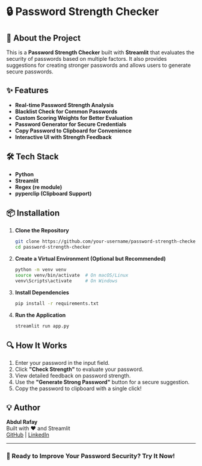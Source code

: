 # 🔒 Password Strength Checker

## 🚀 About the Project
This is a **Password Strength Checker** built with **Streamlit** that evaluates the security of passwords based on multiple factors. It also provides suggestions for creating stronger passwords and allows users to generate secure passwords.

## ✨ Features
- **Real-time Password Strength Analysis**
- **Blacklist Check for Common Passwords**
- **Custom Scoring Weights for Better Evaluation**
- **Password Generator for Secure Credentials**
- **Copy Password to Clipboard for Convenience**
- **Interactive UI with Strength Feedback**

## 🛠️ Tech Stack
- **Python**
- **Streamlit**
- **Regex (re module)**
- **pyperclip (Clipboard Support)**

## 📦 Installation

1. **Clone the Repository**
   ```bash
   git clone https://github.com/your-username/password-strength-checker.git
   cd password-strength-checker
   ```

2. **Create a Virtual Environment (Optional but Recommended)**
   ```bash
   python -m venv venv
   source venv/bin/activate  # On macOS/Linux
   venv\Scripts\activate     # On Windows
   ```

3. **Install Dependencies**
   ```bash
   pip install -r requirements.txt
   ```

4. **Run the Application**
   ```bash
   streamlit run app.py
   ```

## 🔍 How It Works
1. Enter your password in the input field.
2. Click **"Check Strength"** to evaluate your password.
3. View detailed feedback on password strength.
4. Use the **"Generate Strong Password"** button for a secure suggestion.
5. Copy the password to clipboard with a single click!


## 💡 Author
**Abdul Rafay**  
Built with ❤️ and Streamlit  
[GitHub](https://github.com/your-username) | [LinkedIn](https://linkedin.com/in/your-profile)

---
### 🚀 Ready to Improve Your Password Security? Try It Now!
